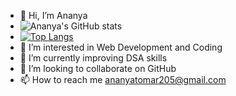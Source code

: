 - 👋 Hi, I’m Ananya
- ![Ananya's GitHub stats](https://github-readme-stats.vercel.app/api?username=Ananyatomar25&show_icons=true&theme=radical)
- [![Top Langs](https://github-readme-stats.vercel.app/api/top-langs/?username=Ananyatomar25)](https://github.com/Ananyatomar25/github-readme-stats)
- 👀 I’m interested in Web Development and Coding
- 🌱 I’m currently improving DSA skills
- 💞️ I’m looking to collaborate on GitHub
- 📫 How to reach me ananyatomar205@gmail.com


<!---
Ananyatomar25/Ananyatomar25 is a ✨ special ✨ repository because its `README.md` (this file) appears on your GitHub profile.
You can click the Preview link to take a look at your changes.
--->
